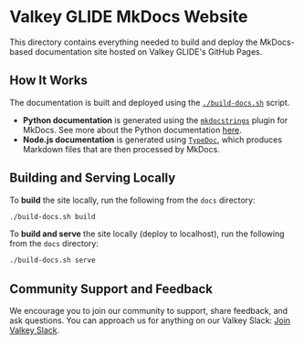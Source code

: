# Valkey GLIDE MkDocs Website

This directory contains everything needed to build and deploy the MkDocs-based documentation site hosted on Valkey GLIDE's GitHub Pages.

## How It Works

The documentation is built and deployed using the [`./build-docs.sh`](./build-docs.sh) script. 

- **Python documentation** is generated using the [`mkdocstrings`](https://mkdocstrings.github.io/) plugin for MkDocs. See more about the Python documentation [here](https://github.com/valkey-io/valkey-glide/blob/main/python/DEVELOPER.md#documentation).
- **Node.js documentation** is generated using [`TypeDoc`](https://typedoc.org/), which produces Markdown files that are then processed by MkDocs.

## Building and Serving Locally

To **build** the site locally, run the following from the `docs` directory:

```bash
./build-docs.sh build
```

To **build and serve** the site locally (deploy to localhost), run the following from the `docs` directory:
```bash
./build-docs.sh serve
```

## Community Support and Feedback

We encourage you to join our community to support, share feedback, and ask questions. You can approach us for anything on our Valkey Slack: [Join Valkey Slack](https://join.slack.com/t/valkey-oss-developer/shared_invite/zt-2nxs51chx-EB9hu9Qdch3GMfRcztTSkQ).
